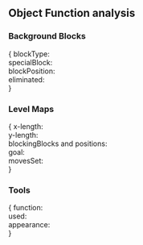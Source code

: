 ## Object Function analysis

### Background Blocks
{
  blockType:  
  specialBlock:  
  blockPosition:  
  eliminated:  
}

### Level Maps
{
  x-length:  
  y-length:  
  blockingBlocks and positions:  
  goal:  
  movesSet:  
}

### Tools
{
  function:  
  used:  
  appearance:  
}